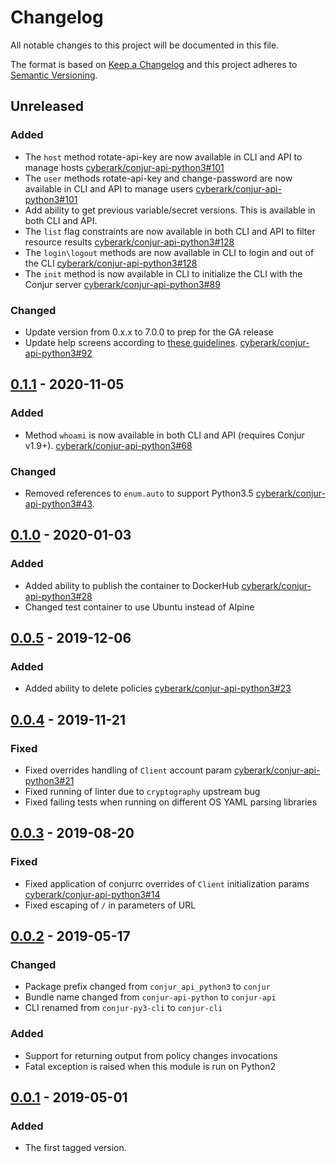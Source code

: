 # Changelog
All notable changes to this project will be documented in this file.

The format is based on [Keep a Changelog](http://keepachangelog.com/en/1.0.0/)
and this project adheres to [Semantic Versioning](http://semver.org/spec/v2.0.0.html).

## Unreleased

### Added
- The `host` method rotate-api-key are now available in CLI and API to manage hosts
  [cyberark/conjur-api-python3#101](https://github.com/cyberark/conjur-api-python3/issues/101)
- The `user` methods rotate-api-key and change-password are now available in CLI and API to manage users
  [cyberark/conjur-api-python3#101](https://github.com/cyberark/conjur-api-python3/issues/101)
- Add ability to get previous variable/secret versions. This is available in both CLI and API.
- The `list` flag constraints are now available in both CLI and API to filter resource results
  [cyberark/conjur-api-python3#128](https://github.com/cyberark/conjur-api-python3/issues/91)
- The `login\logout` methods are now available in CLI to login and out of the CLI
  [cyberark/conjur-api-python3#128](https://github.com/cyberark/conjur-api-python3/issues/128)
- The `init` method is now available in CLI to initialize the CLI with the Conjur server
  [cyberark/conjur-api-python3#89](https://github.com/cyberark/conjur-api-python3/issues/89)

### Changed
- Update version from 0.x.x to 7.0.0 to prep for the GA release
- Update help screens according to [these guidelines](https://ljfz3b.axshare.com/#id=yokln4&p=conjur_main_help&g=1).
  [cyberark/conjur-api-python3#92](https://github.com/cyberark/conjur-api-python3/issues/92)

## [0.1.1] - 2020-11-05

### Added
- Method `whoami` is now available in both CLI and API (requires Conjur v1.9+).
  [cyberark/conjur-api-python3#68](https://github.com/cyberark/conjur-api-python3/pull/68)

### Changed
- Removed references to `enum.auto` to support Python3.5
  [cyberark/conjur-api-python3#43](https://github.com/cyberark/conjur-api-python3/issues/43).

## [0.1.0] - 2020-01-03
### Added
- Added ability to publish the container to DockerHub
  [cyberark/conjur-api-python3#28](https://github.com/cyberark/conjur-api-python3/issues/28)
- Changed test container to use Ubuntu instead of Alpine

## [0.0.5] - 2019-12-06

### Added
- Added ability to delete policies [cyberark/conjur-api-python3#23](https://github.com/cyberark/conjur-api-python3/issues/23)

## [0.0.4] - 2019-11-21

### Fixed
- Fixed overrides handling of `Client` account param
  [cyberark/conjur-api-python3#21](https://github.com/cyberark/conjur-api-python3/issues/21)
- Fixed running of linter due to `cryptography` upstream bug
- Fixed failing tests when running on different OS YAML parsing libraries

## [0.0.3] - 2019-08-20

### Fixed
- Fixed application of conjurrc overrides of `Client` initialization params
  [cyberark/conjur-api-python3#14](https://github.com/cyberark/conjur-api-python3/issues/14)
- Fixed escaping of `/` in parameters of URL

## [0.0.2] - 2019-05-17

### Changed
- Package prefix changed from `conjur_api_python3` to `conjur`
- Bundle name changed from `conjur-api-python` to `conjur-api`
- CLI renamed from `conjur-py3-cli` to `conjur-cli`

### Added
- Support for returning output from policy changes invocations
- Fatal exception is raised when this module is run on Python2

## [0.0.1] - 2019-05-01
### Added
- The first tagged version.

[Unreleased]: https://github.com/conjurinc/conjur-api-python3/compare/v0.1.1...HEAD
[0.1.1]: https://github.com/conjurinc/conjur-api-python3/compare/v0.1.0...v0.1.1
[0.1.0]: https://github.com/conjurinc/conjur-api-python3/compare/v0.0.5...v0.1.0
[0.0.5]: https://github.com/conjurinc/conjur-api-python3/compare/v0.0.4...v0.0.5
[0.0.4]: https://github.com/conjurinc/conjur-api-python3/compare/v0.0.3...v0.0.4
[0.0.3]: https://github.com/conjurinc/conjur-api-python3/compare/v0.0.2...v0.0.3
[0.0.2]: https://github.com/conjurinc/conjur-api-python3/compare/v0.0.1...v0.0.2
[0.0.1]: https://github.com/cyberark/conjur-api-python3/releases/tag/v0.0.1
